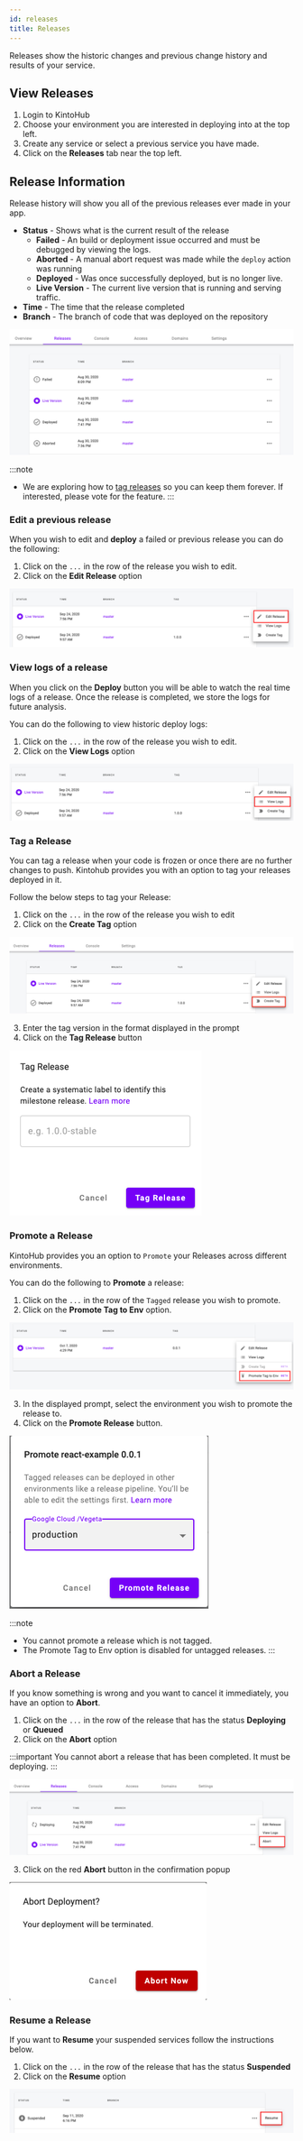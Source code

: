 ```yaml
---
id: releases
title: Releases
---
```


Releases show the historic changes and previous change history and results of your service.

## View Releases

1. Login to KintoHub
2. Choose your environment you are interested in deploying into at the top left.
3. Create any service or select a previous service you have made.
4. Click on the **Releases** tab near the top left.

## Release Information

Release history will show you all of the previous releases ever made in your app.

* **Status** - Shows what is the current result of the release
    * **Failed** - An build or deployment issue occurred and must be debugged by viewing the logs.
    * **Aborted** - A manual abort request was made while the `deploy` action was running
    * **Deployed** - Was once successfully deployed, but is no longer live.
    * **Live Version** - The current live version that is running and serving traffic.
* **Time** - The time that the release completed
* **Branch** - The branch of code that was deployed on the repository

![Release-Information](/img/anatomy/release-info.png)

:::note
* We are exploring how to [tag releases](https://feedback.kintohub.com/feature-requests/p/tag-service-releases) so you can keep them forever. If interested, please vote for the feature.
:::

### Edit a previous release

When you wish to edit and **deploy** a failed or previous release you can do the following:

1. Click on the `...` in the row of the release you wish to edit.
2. Click on the **Edit Release** option

![Edit Release](/img/anatomy/edit-release.png)

### View logs of a release

When you click on the **Deploy** button you will be able to watch the real time logs of a release.
Once the release is completed, we store the logs for future analysis.

You can do the following to view historic deploy logs:

1. Click on the `...` in the row of the release you wish to edit.
2. Click on the **View Logs** option

![View-Logs](/img/anatomy/view-logs.png)

### Tag a Release

You can tag a release when your code is frozen or once there are no further changes to push. Kintohub provides you with an option to tag your releases deployed in it.

Follow the below steps to tag your Release:

1. Click on the `...` in the row of the release you wish to edit
2. Click on the **Create Tag** option

![Create Tag](/img/anatomy/create-tag.png)

3. Enter the tag version in the format displayed in the prompt
4. Click on the **Tag Release** button

![Confirm Tag](/img/anatomy/confirm-tag.png)

### Promote a Release

KintoHub provides you an option to `Promote` your Releases across different environments.

You can do the following to **Promote** a release:

1. Click on the `...` in the row of the `Tagged` release you wish to promote.
2. Click on the **Promote Tag to Env** option.

![Promote Env](/img/anatomy/promote-env.png)

3. In the displayed prompt, select the environment you wish to promote the release to.
4. Click on the **Promote Release** button.

![Confirm Promote](/img/anatomy/confirm-promote.png)

:::note
* You cannot promote a release which is not tagged.
* The Promote Tag to Env option is disabled for untagged releases.
:::


### Abort a Release

If you know something is wrong and you want to cancel it immediately, you have an option to **Abort**.

1. Click on the `...` in the row of the release that has the status **Deploying** or **Queued**
2. Click on the **Abort** option

:::important
You cannot abort a release that has been completed. It must be deploying.
:::

![Abort](/img/anatomy/abort.png)

3. Click on the red **Abort** button in the confirmation popup

  ![Abort](/img/anatomy/abort-now-btn.png)

### Resume a Release

If you want to **Resume** your suspended services follow the instructions below.

1. Click on the `...` in the row of the release that has the status **Suspended**
2. Click on the **Resume** option

![Resume from Release](/img/anatomy/resume-from-release.png)
